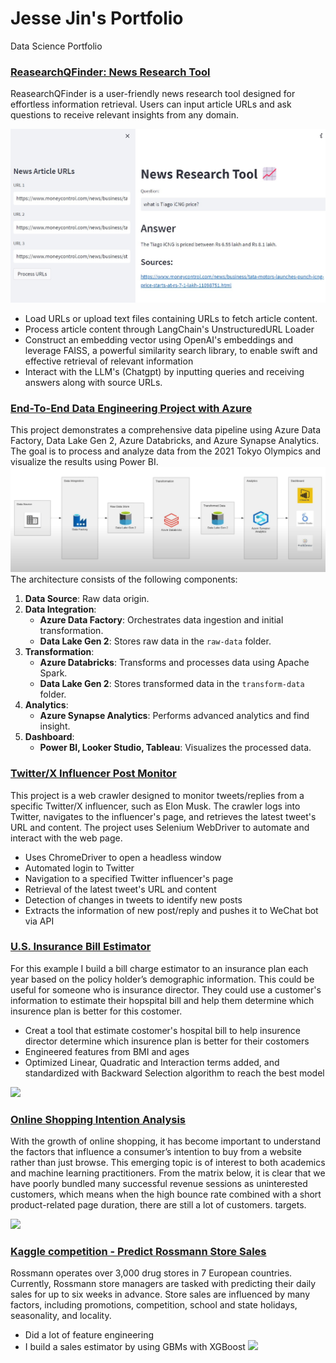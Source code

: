 # Jesse Jin's Portfolio

Data Science Portfolio

### [ReasearchQFinder: News Research Tool](https://github.com/jesse980107/research_tool_project)
ReasearchQFinder is a user-friendly news research tool designed for effortless information retrieval. Users can input article URLs and ask questions to receive relevant insights from any domain.

![](ReasearchQFinder.jpg)

- Load URLs or upload text files containing URLs to fetch article content.
- Process article content through LangChain's UnstructuredURL Loader
- Construct an embedding vector using OpenAI's embeddings and leverage FAISS, a powerful similarity search library, to enable swift and effective retrieval of relevant information
- Interact with the LLM's (Chatgpt) by inputting queries and receiving answers along with source URLs.


### [End-To-End Data Engineering Project with Azure ](https://github.com/jesse980107/Azure-Data-Pipeline-Implementation-for-Olympic-Data-Analysis)
This project demonstrates a comprehensive data pipeline using Azure Data Factory, Data Lake Gen 2, Azure Databricks, and Azure Synapse Analytics. The goal is to process and analyze data from the 2021 Tokyo Olympics and visualize the results using Power BI.
![Architecture Diagram](Architecture%20Diagram.png)
The architecture consists of the following components:
1. **Data Source**: Raw data origin.
2. **Data Integration**:
   - **Azure Data Factory**: Orchestrates data ingestion and initial transformation.
   - **Data Lake Gen 2**: Stores raw data in the `raw-data` folder.
3. **Transformation**:
   - **Azure Databricks**: Transforms and processes data using Apache Spark.
   - **Data Lake Gen 2**: Stores transformed data in the `transform-data` folder.
4. **Analytics**:
   - **Azure Synapse Analytics**: Performs advanced analytics and find insight.
5. **Dashboard**:
   - **Power BI, Looker Studio, Tableau**: Visualizes the processed data.

### [Twitter/X Influencer Post Monitor](https://github.com/jesse980107/Twitter-X-Influencer-Post-Reply-Monitor/tree/main)
This project is a web crawler designed to monitor tweets/replies from a specific Twitter/X influencer, such as Elon Musk. The crawler logs into Twitter, navigates to the influencer's page, and retrieves the latest tweet's URL and content. The project uses Selenium WebDriver to automate and interact with the web page.

- Uses ChromeDriver to open a headless window
- Automated login to Twitter
- Navigation to a specified Twitter influencer's page
- Retrieval of the latest tweet's URL and content
- Detection of changes in tweets to identify new posts
- Extracts the information of new post/reply and pushes it to WeChat bot via API

### [U.S. Insurance Bill Estimator](https://github.com/jesse980107/U.S.-Insurance-Bill-Estimator)
For this example I build a bill charge estimator to an insurance plan each year based on the policy holder’s demographic information. This could be useful for someone who is insurance director. They could use a customer's information to estimate their hopspital bill and help them determine which insurence plan is better for this costomer.
* Creat a tool that estimate costomer's hospital bill to help insurence director determine which insurence plan is better for their costomers
* Engineered features from BMI and ages
* Optimized Linear, Quadratic and Interaction terms added, and standardized with Backward Selection algorithm to reach the best model

![](https://github.com/jesse980107/Muxi_Jin/blob/main/images/Residual%20Plot%203.png)

### [Online Shopping Intention Analysis](https://github.com/jesse980107/online-shopping)
With the growth of online shopping, it has become important to understand the factors that influence a consumer’s intention to buy from a website rather than just browse. This emerging topic is of interest to both academics and machine learning practitioners.
From the matrix below, it is clear that we have poorly bundled many successful revenue sessions as uninterested customers, which means when the high bounce rate combined with a short product-related page duration, there are still a lot of customers. targets.

![](https://github.com/jesse980107/Muxi_Jin/blob/main/images/%E4%B8%8B%E8%BD%BD.png)

### [Kaggle competition - Predict Rossmann Store Sales](https://github.com/jesse980107/Predict-Rossmann-Store-Sales-by-Gradient-Boosting-XGBoost)
Rossmann operates over 3,000 drug stores in 7 European countries. Currently, Rossmann store managers are tasked with predicting their daily sales for up to six weeks in advance. Store sales are influenced by many factors, including promotions, competition, school and state holidays, seasonality, and locality.
* Did a lot of feature engineering
* I build a sales estimator by using GBMs with XGBoost
![](https://github.com/jesse980107/Muxi_Jin/blob/main/images/Final%20result.png)
